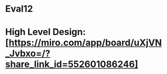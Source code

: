 # Eval12
# High Level Design: [https://miro.com/app/board/uXjVN_Jvbxo=/?share_link_id=552601086246]
